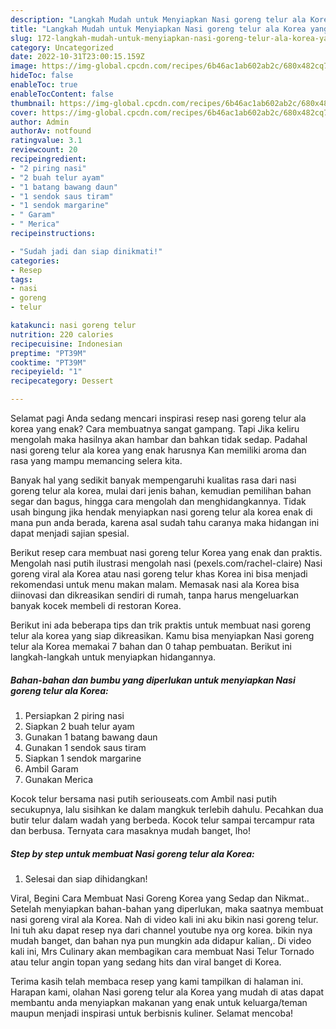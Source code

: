 ```yaml
---
description: "Langkah Mudah untuk Menyiapkan Nasi goreng telur ala Korea yang Enak Banget"
title: "Langkah Mudah untuk Menyiapkan Nasi goreng telur ala Korea yang Enak Banget"
slug: 172-langkah-mudah-untuk-menyiapkan-nasi-goreng-telur-ala-korea-yang-enak-banget
category: Uncategorized
date: 2022-10-31T23:00:15.159Z
image: https://img-global.cpcdn.com/recipes/6b46ac1ab602ab2c/680x482cq70/nasi-goreng-telur-ala-korea-foto-resep-utama.jpg
hideToc: false
enableToc: true
enableTocContent: false
thumbnail: https://img-global.cpcdn.com/recipes/6b46ac1ab602ab2c/680x482cq70/nasi-goreng-telur-ala-korea-foto-resep-utama.jpg
cover: https://img-global.cpcdn.com/recipes/6b46ac1ab602ab2c/680x482cq70/nasi-goreng-telur-ala-korea-foto-resep-utama.jpg
author: Admin
authorAv: notfound
ratingvalue: 3.1
reviewcount: 20
recipeingredient:
- "2 piring nasi"
- "2 buah telur ayam"
- "1 batang bawang daun"
- "1 sendok saus tiram"
- "1 sendok margarine"
- " Garam"
- " Merica"
recipeinstructions:

- "Sudah jadi dan siap dinikmati!"
categories:
- Resep
tags:
- nasi
- goreng
- telur

katakunci: nasi goreng telur 
nutrition: 220 calories
recipecuisine: Indonesian
preptime: "PT39M"
cooktime: "PT39M"
recipeyield: "1"
recipecategory: Dessert

---
```



Selamat pagi Anda sedang mencari inspirasi resep nasi goreng telur ala korea yang enak? Cara membuatnya sangat gampang. Tapi Jika keliru mengolah maka hasilnya akan hambar dan bahkan tidak sedap. Padahal nasi goreng telur ala korea yang enak harusnya Kan memiliki aroma dan rasa yang mampu memancing selera kita.


Banyak hal yang sedikit banyak mempengaruhi kualitas rasa dari nasi goreng telur ala korea, mulai dari jenis bahan, kemudian pemilihan bahan segar dan bagus, hingga cara mengolah dan menghidangkannya. Tidak usah bingung jika hendak menyiapkan nasi goreng telur ala korea enak di mana pun anda berada, karena asal sudah tahu caranya maka hidangan ini dapat menjadi sajian spesial.

Berikut resep cara membuat nasi goreng telur Korea yang enak dan praktis. Mengolah nasi putih ilustrasi mengolah nasi (pexels.com/rachel-claire) Nasi goreng viral ala Korea atau nasi goreng telur khas Korea ini bisa menjadi rekomendasi untuk menu makan malam. Memasak nasi ala Korea bisa diinovasi dan dikreasikan sendiri di rumah, tanpa harus mengeluarkan banyak kocek membeli di restoran Korea.


Berikut ini ada beberapa tips dan trik praktis untuk membuat nasi goreng telur ala korea yang siap dikreasikan. Kamu bisa menyiapkan Nasi goreng telur ala Korea memakai 7 bahan dan 0 tahap pembuatan. Berikut ini langkah-langkah untuk menyiapkan hidangannya.

<!--inarticleads1-->

##### Bahan-bahan dan bumbu yang diperlukan untuk menyiapkan Nasi goreng telur ala Korea:

1. Persiapkan 2 piring nasi
1. Siapkan 2 buah telur ayam
1. Gunakan 1 batang bawang daun
1. Gunakan 1 sendok saus tiram
1. Siapkan 1 sendok margarine
1. Ambil  Garam
1. Gunakan  Merica


Kocok telur bersama nasi putih seriouseats.com Ambil nasi putih secukupnya, lalu sisihkan ke dalam mangkuk terlebih dahulu. Pecahkan dua butir telur dalam wadah yang berbeda. Kocok telur sampai tercampur rata dan berbusa. Ternyata cara masaknya mudah banget, lho! 

<!--inarticleads2-->

##### Step by step untuk membuat Nasi goreng telur ala Korea:


1. Selesai dan siap dihidangkan!

Viral, Begini Cara Membuat Nasi Goreng Korea yang Sedap dan Nikmat.. Setelah menyiapkan bahan-bahan yang diperlukan, maka saatnya membuat nasi goreng viral ala Korea. Nah di video kali ini aku bikin nasi goreng telur. Ini tuh aku dapat resep nya dari channel youtube nya org korea. bikin nya mudah banget, dan bahan nya pun mungkin ada didapur kalian,. Di video kali ini, Mrs Culinary akan membagikan cara membuat Nasi Telur Tornado atau telur angin topan yang sedang hits dan viral banget di Korea. 

Terima kasih telah membaca resep yang kami tampilkan di halaman ini. Harapan kami, olahan Nasi goreng telur ala Korea yang mudah di atas dapat membantu anda menyiapkan makanan yang enak untuk keluarga/teman maupun menjadi inspirasi untuk berbisnis kuliner. Selamat mencoba!
